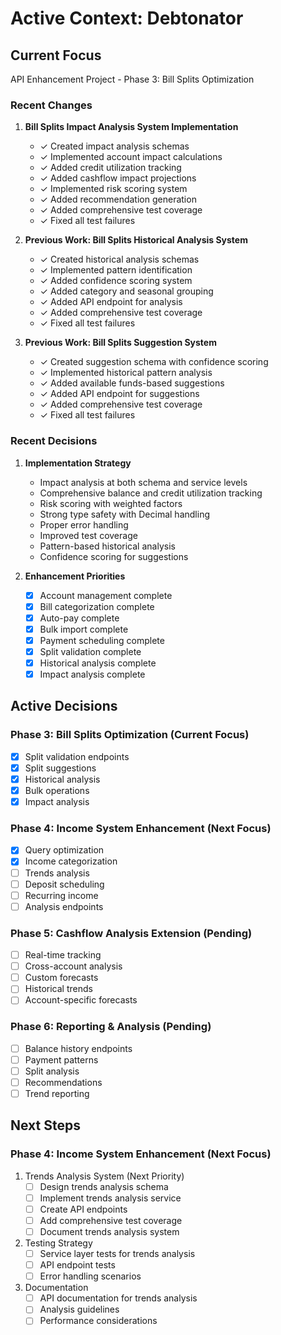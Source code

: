 # Active Context: Debtonator

## Current Focus
API Enhancement Project - Phase 3: Bill Splits Optimization

### Recent Changes
1. **Bill Splits Impact Analysis System Implementation**
   - ✓ Created impact analysis schemas
   - ✓ Implemented account impact calculations
   - ✓ Added credit utilization tracking
   - ✓ Added cashflow impact projections
   - ✓ Implemented risk scoring system
   - ✓ Added recommendation generation
   - ✓ Added comprehensive test coverage
   - ✓ Fixed all test failures

2. **Previous Work: Bill Splits Historical Analysis System**
   - ✓ Created historical analysis schemas
   - ✓ Implemented pattern identification
   - ✓ Added confidence scoring system
   - ✓ Added category and seasonal grouping
   - ✓ Added API endpoint for analysis
   - ✓ Added comprehensive test coverage
   - ✓ Fixed all test failures

3. **Previous Work: Bill Splits Suggestion System**
   - ✓ Created suggestion schema with confidence scoring
   - ✓ Implemented historical pattern analysis
   - ✓ Added available funds-based suggestions
   - ✓ Added API endpoint for suggestions
   - ✓ Added comprehensive test coverage
   - ✓ Fixed all test failures

### Recent Decisions
1. **Implementation Strategy**
   - Impact analysis at both schema and service levels
   - Comprehensive balance and credit utilization tracking
   - Risk scoring with weighted factors
   - Strong type safety with Decimal handling
   - Proper error handling
   - Improved test coverage
   - Pattern-based historical analysis
   - Confidence scoring for suggestions

2. **Enhancement Priorities**
   - [x] Account management complete
   - [x] Bill categorization complete
   - [x] Auto-pay complete
   - [x] Bulk import complete
   - [x] Payment scheduling complete
   - [x] Split validation complete
   - [x] Historical analysis complete
   - [x] Impact analysis complete

## Active Decisions

### Phase 3: Bill Splits Optimization (Current Focus)
- [x] Split validation endpoints
- [x] Split suggestions
- [x] Historical analysis
- [x] Bulk operations
- [x] Impact analysis

### Phase 4: Income System Enhancement (Next Focus)
- [x] Query optimization
- [x] Income categorization
- [ ] Trends analysis
- [ ] Deposit scheduling
- [ ] Recurring income
- [ ] Analysis endpoints

### Phase 5: Cashflow Analysis Extension (Pending)
- [ ] Real-time tracking
- [ ] Cross-account analysis
- [ ] Custom forecasts
- [ ] Historical trends
- [ ] Account-specific forecasts

### Phase 6: Reporting & Analysis (Pending)
- [ ] Balance history endpoints
- [ ] Payment patterns
- [ ] Split analysis
- [ ] Recommendations
- [ ] Trend reporting

## Next Steps

### Phase 4: Income System Enhancement (Next Focus)
1. Trends Analysis System (Next Priority)
   - [ ] Design trends analysis schema
   - [ ] Implement trends analysis service
   - [ ] Create API endpoints
   - [ ] Add comprehensive test coverage
   - [ ] Document trends analysis system

2. Testing Strategy
   - [ ] Service layer tests for trends analysis
   - [ ] API endpoint tests
   - [ ] Error handling scenarios

3. Documentation
   - [ ] API documentation for trends analysis
   - [ ] Analysis guidelines
   - [ ] Performance considerations
